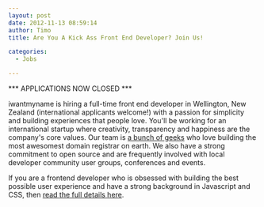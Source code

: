 ```yaml
---
layout: post
date: 2012-11-13 08:59:14
author: Timo
title: Are You A Kick Ass Front End Developer? Join Us!

categories:
  - Jobs

---
```


*** APPLICATIONS NOW CLOSED ***

iwantmyname is hiring a full-time front end developer in Wellington, New Zealand (international applicants welcome!) with a passion for simplicity and building experiences that people love. You'll be working for an international startup where creativity, transparency and happiness are the company's core values. Our team is [a bunch of geeks](https://iwantmyname.com/about) who love building the most awesomest domain registrar on earth. We also have a strong commitment to open source and are frequently involved with local developer community user groups, conferences and events.

If you are a frontend developer who is obsessed with building the best possible user experience and have a strong background in Javascript and CSS, then [read the full details here](http://bloghub.ideegeo.com/jobs/front-end-developer-wellington).
